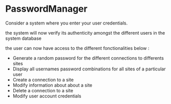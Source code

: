 # PasswordManager
  Consider a system where you enter your user credentials. 
  
  the system will now verify its authenticity amongst the different users in the system database
  
  the user can now have access to the different fonctionalities below :
  
- Generate a random password for the different connections to differents sites
- Display all usernames password combinations for all sites of a particular user
- Create a connection to a site
- Modify information about about a site
- Delete a connection to a site
- Modify user account credentials
